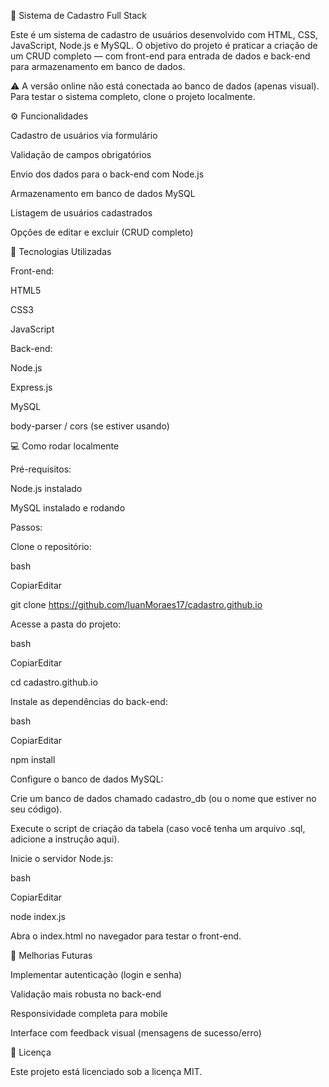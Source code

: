🧾 Sistema de Cadastro Full Stack

Este é um sistema de cadastro de usuários desenvolvido com HTML, CSS, JavaScript, Node.js e MySQL. O objetivo do projeto é praticar a criação de um CRUD completo — com front-end para entrada de dados e back-end para armazenamento em banco de dados.



 ⚠️ A versão online não está conectada ao banco de dados (apenas visual). Para testar o sistema completo, clone o projeto localmente.

⚙️ Funcionalidades

Cadastro de usuários via formulário

Validação de campos obrigatórios

Envio dos dados para o back-end com Node.js

Armazenamento em banco de dados MySQL

Listagem de usuários cadastrados

Opções de editar e excluir (CRUD completo)

🧪 Tecnologias Utilizadas

Front-end:

HTML5

CSS3

JavaScript

Back-end:

Node.js

Express.js

MySQL

body-parser / cors (se estiver usando)

💻 Como rodar localmente

Pré-requisitos:

Node.js instalado

MySQL instalado e rodando

Passos:

Clone o repositório:

bash

CopiarEditar

git clone https://github.com/luanMoraes17/cadastro.github.io

Acesse a pasta do projeto:

bash

CopiarEditar

cd cadastro.github.io

Instale as dependências do back-end:

bash

CopiarEditar

npm install

Configure o banco de dados MySQL:

Crie um banco de dados chamado cadastro_db (ou o nome que estiver no seu código).

Execute o script de criação da tabela (caso você tenha um arquivo .sql, adicione a instrução aqui).

Inicie o servidor Node.js:

bash

CopiarEditar

node index.js

Abra o index.html no navegador para testar o front-end.



🔮 Melhorias Futuras

Implementar autenticação (login e senha)

Validação mais robusta no back-end

Responsividade completa para mobile

Interface com feedback visual (mensagens de sucesso/erro)

📃 Licença

Este projeto está licenciado sob a licença MIT.


